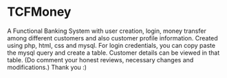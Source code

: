 # TCFMoney
A Functional Banking System with user creation, login, money transfer among different customers and also customer profile information. Created using php, html, css and mysql.
For login credentials, you can copy paste the mysql query and create a table. Customer details can be viewed in that table.
(Do comment your honest reviews, necessary changes and modifications.)
Thank you :)
